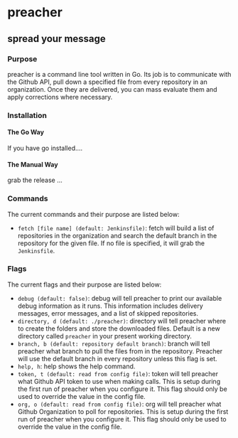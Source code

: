 # preacher

## spread your message

### Purpose
preacher is a command line tool written in Go. Its job is to communicate with the Github API, pull down a specified file from every repository in an organization. Once they are delivered, you can mass evaluate them and apply corrections where necessary.

### Installation

#### The Go Way
If you have go installed....

#### The Manual Way
grab the release ...

### Commands
The current commands and their purpose are listed below:

- `fetch [file name] (default: Jenkinsfile)`: fetch will build a list of repositories in the organization and search the default branch in the repository for the given file. If no file is specified, it will grab the `Jenkinsfile`. 

### Flags
The current flags and their purpose are listed below:

- `debug (default: false)`: debug will tell preacher to print our available debug information as it runs. This information includes delivery messages, error messages, and a list of skipped repositories.
- `directory, d (default: ./preacher)`: directory will tell preacher where to create the folders and store the downloaded files. Default is a new directory called `preacher` in your present working directory.
- `branch, b (default: repository default branch)`: branch will tell preacher what branch to pull the files from in the repository. Preacher will use the default branch in every repository unless this flag is set.
- `help, h`: help shows the help command.
- `token, t (default: read from config file)`: token will tell preacher what Github API token to use when making calls. This is setup during the first run of preacher when you configure it. This flag should only be used to override the value in the config file.
- `org, o (default: read from config file)`: org will tell preacher what Github Organization to poll for repositories. This is setup during the first run of preacher when you configure it. This flag should only be used to override the value in the config file.